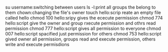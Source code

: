 su username:switching between users
ls -l:print all groups the belong to them
chown:changing the file's owner
touch hello:scrip reate an empty file called hello
chmod 100 hello:sripy gives the ececute permission
chmod 774 hello:script give the owner and group rxecute permission and othrs read permission
chmod 777 hello:script gives all permission to everyone
chmod 007 hello:script spacified just permission for others
chmod 753 hello:script gived owner all  permission, groups read and execute permission, others write and execute permisdions

